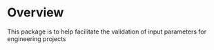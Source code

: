# Overview
This package is to help facilitate the validation of input parameters for engineering projects